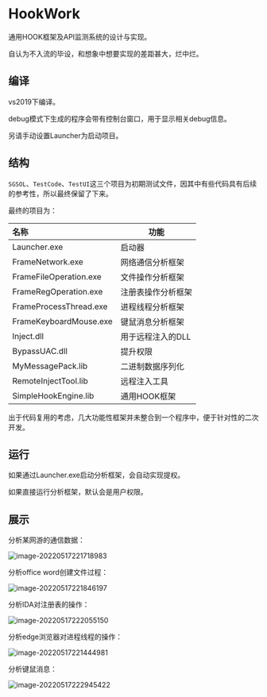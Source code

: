 # HookWork

通用HOOK框架及API监测系统的设计与实现。

自认为不入流的毕设，和想象中想要实现的差距甚大，烂中烂。

## 编译

vs2019下编译。

debug模式下生成的程序会带有控制台窗口，用于显示相关debug信息。

另请手动设置Launcher为启动项目。

## 结构

`SGSOL`、`TestCode`、`TestUI`这三个项目为初期测试文件，因其中有些代码具有后续的参考性，所以最终保留了下来。

最终的项目为：

| 名称                   | 功能               |
| :--------------------- | ------------------ |
| Launcher.exe           | 启动器             |
| FrameNetwork.exe       | 网络通信分析框架   |
| FrameFileOperation.exe | 文件操作分析框架   |
| FrameRegOperation.exe  | 注册表操作分析框架 |
| FrameProcessThread.exe | 进程线程分析框架   |
| FrameKeyboardMouse.exe | 键鼠消息分析框架   |
| Inject.dll             | 用于远程注入的DLL  |
| BypassUAC.dll          | 提升权限           |
|MyMessagePack.lib|二进制数据序列化|
|RemoteInjectTool.lib|远程注入工具|
|SimpleHookEngine.lib|通用HOOK框架|

出于代码复用的考虑，几大功能性框架并未整合到一个程序中，便于针对性的二次开发。

## 运行

如果通过Launcher.exe启动分析框架，会自动实现提权。

如果直接运行分析框架，默认会是用户权限。

## 展示

分析某网游的通信数据：

![image-20220517221718983](http://image.iyzyi.com/img/202205172229466.png)

分析office word创建文件过程：

![image-20220517221846197](http://image.iyzyi.com/img/202205172229468.png)

分析IDA对注册表的操作：

![image-20220517222055150](http://image.iyzyi.com/img/202205172229469.png)

分析edge浏览器对进程线程的操作：

![image-20220517221444981](http://image.iyzyi.com/img/202205172229470.png)

分析键鼠消息：

![image-20220517222945422](http://image.iyzyi.com/img/202205172229471.png)

